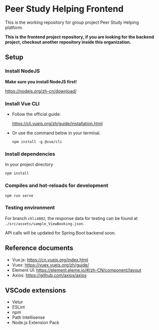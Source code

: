# Peer Study Helping Frontend
This is the working repository for group project Peer Study Helping platform.

**This is the frontend project repository, if you are looking for the backend project, checkout another repository inside this organization.**

## Setup
### Install NodeJS
**Make sure you install NodeJS first!**

https://nodejs.org/zh-cn/download/

### Install Vue CLI
- Follow the official guide:

    https://cli.vuejs.org/zh/guide/installation.html

- Or use the command below in your terminal.
    ```shell
    npm install -g @vue/cli
    ```
### Install dependencies
In your project directory
```shell
npm install
```

### Compiles and hot-reloads for development
```shell
npm run serve
```

### Testing environment
For branch `chli4002`, the response data for testing can be found at `./src/assets/sample_ViewBooking.json`.

API calls will be updated for Spring Boot backend soon.

## Reference documents
- Vue.js: https://cn.vuejs.org/index.html
- Vuex: https://vuex.vuejs.org/zh/guide/
- Element UI: https://element.eleme.io/#/zh-CN/component/layout
- Axios: https://github.com/axios/axios

## VSCode extensions
- Vetur
- ESLint
- npm
- Path Intellisense
- Node.js Extension Pack
